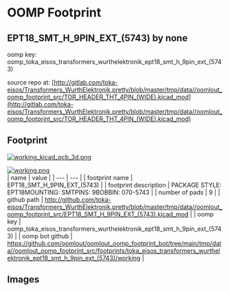 # OOMP Footprint  
## EPT18_SMT_H_9PIN_EXT_(5743)  by none  
  
oomp key: oomp_toka_eisos_transformers_wurthelektronik_ept18_smt_h_9pin_ext_(5743)  
  
source repo at: [http://gitlab.com/toka-eisos/Transformers_WurthElektronik.pretty/blob/master/tmp/data//oomlout_oomp_footprint_src/TOR_HEADER_THT_4PIN_(WIDE).kicad_mod](http://gitlab.com/toka-eisos/Transformers_WurthElektronik.pretty/blob/master/tmp/data//oomlout_oomp_footprint_src/TOR_HEADER_THT_4PIN_(WIDE).kicad_mod)  
## Footprint  
  
[![working_kicad_pcb_3d.png](working_kicad_pcb_3d_600.png)](working_kicad_pcb_3d.png)  
  
[![working.png](working_600.png)](working.png)  
| name | value | 
| --- | --- | 
| footprint name | EPT18_SMT_H_9PIN_EXT_(5743) | 
| footprint description | PACKAGE STYLE: EPT18MOUNTING: SMTPINS: 9BOBBIN: 070-5743 | 
| number of pads | 9 | 
| github path | http://github.com/toka-eisos/Transformers_WurthElektronik.pretty/blob/master/tmp/data//oomlout_oomp_footprint_src/EPT18_SMT_H_9PIN_EXT_(5743).kicad_mod | 
| oomp key | oomp_toka_eisos_transformers_wurthelektronik_ept18_smt_h_9pin_ext_(5743) | 
| oomp bot github | https://github.com/oomlout/oomlout_oomp_footprint_bot/tree/main/tmp/data//oomlout_oomp_footprint_src/footprints/toka_eisos_transformers_wurthelektronik_ept18_smt_h_9pin_ext_(5743)/working | 
## Images  
